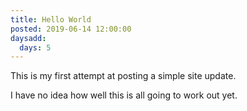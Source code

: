 ```yaml
---
title: Hello World
posted: 2019-06-14 12:00:00
daysadd:
  days: 5
---
```


This is my first attempt at posting a simple site update.

I have no idea how well this is all going to work out yet.

